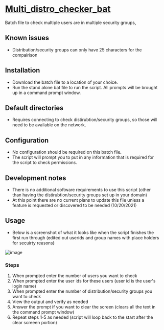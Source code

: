 # [Multi_distro_checker_bat](https://github.com/DAndrucyk/Multi_distro_checker_bat/releases/tag/Batch)
Batch file to check multiple users are in multiple security groups,

## Known issues
- Distribution/security groups can only have 25 characters for the compairison

## Installation
- Download the batch file to a location of your choice.
- Run the stand alone bat file to run the script. All prompts will be brought up in a command prompt window.

## Default directories
- Requires connecting to check distirubtion/security groups, so those will need to be available on the network.

## Configuration
- No configuration should be required on this batch file.
- The script will prompt you to put in any information that is required for the script to check permissions.

## Development notes
- There is no additional software requirements to use this script (other than having the distirubtion/security groups set up in your domain)
- At this point there are no current plans to update this file unless a feature is requested or discovered to be needed (10/20/2021)


## Usage
- Below is a screenshot of what it looks like when the script finishes the first run through (edited out userids and group names with place holders for secuirty reasons)

![image](https://user-images.githubusercontent.com/65373491/138465515-c22a0f3c-1b98-4013-862c-c06be71cab16.png)

### Steps
1) When prompted enter the number of users you want to check
2) When prompted enter the user ids for these users (user id is the user's login name)
3) When prompted enter the number of distribution/security groups you want to check
4) View the output and verify as needed
5) Answer the prompt if you want to clear the screen (clears all the text in the command prompt window)
6) Repeat steps 1-5 as needed (script will loop back to the start after the clear screeen portion)
